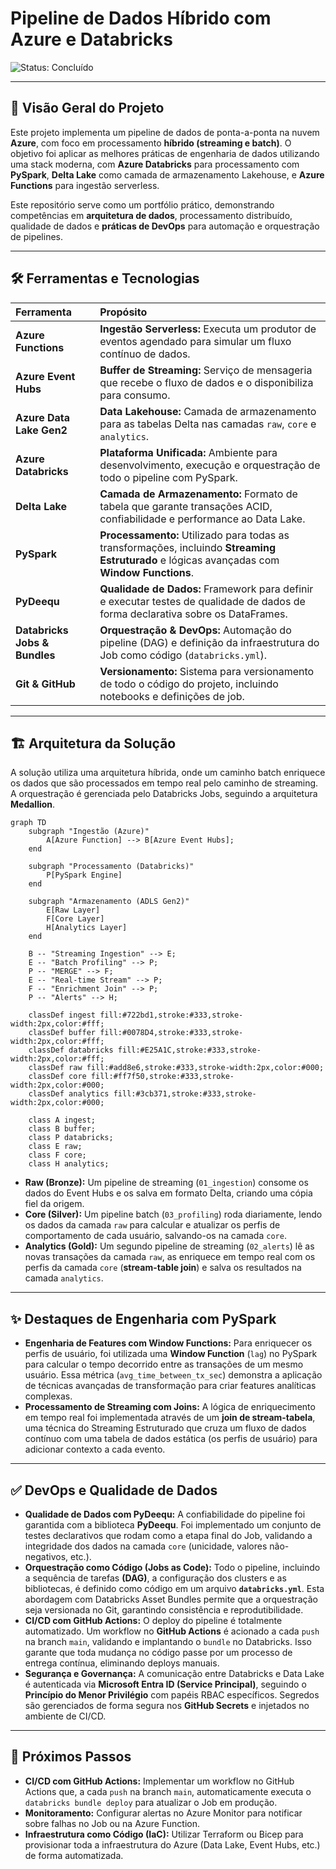 # Pipeline de Dados Híbrido com Azure e Databricks

![Status: Concluído](https://img.shields.io/badge/status-concluído-brightgreen)

***

## 🎯 Visão Geral do Projeto
Este projeto implementa um pipeline de dados de ponta-a-ponta na nuvem **Azure**, com foco em processamento **híbrido (streaming e batch)**. O objetivo foi aplicar as melhores práticas de engenharia de dados utilizando uma stack moderna, com **Azure Databricks** para processamento com **PySpark**, **Delta Lake** como camada de armazenamento Lakehouse, e **Azure Functions** para ingestão serverless.

Este repositório serve como um portfólio prático, demonstrando competências em **arquitetura de dados**, processamento distribuído, qualidade de dados e **práticas de DevOps** para automação e orquestração de pipelines.

***

## 🛠️ Ferramentas e Tecnologias
| Ferramenta | Propósito |
| :--- | :--- |
| **Azure Functions** | **Ingestão Serverless:** Executa um produtor de eventos agendado para simular um fluxo contínuo de dados. |
| **Azure Event Hubs** | **Buffer de Streaming:** Serviço de mensageria que recebe o fluxo de dados e o disponibiliza para consumo. |
| **Azure Data Lake Gen2**| **Data Lakehouse:** Camada de armazenamento para as tabelas Delta nas camadas `raw`, `core` e `analytics`. |
| **Azure Databricks** | **Plataforma Unificada:** Ambiente para desenvolvimento, execução e orquestração de todo o pipeline com PySpark. |
| **Delta Lake** | **Camada de Armazenamento:** Formato de tabela que garante transações ACID, confiabilidade e performance ao Data Lake. |
| **PySpark** | **Processamento:** Utilizado para todas as transformações, incluindo **Streaming Estruturado** e lógicas avançadas com **Window Functions**. |
| **PyDeequ** | **Qualidade de Dados:** Framework para definir e executar testes de qualidade de dados de forma declarativa sobre os DataFrames. |
| **Databricks Jobs & Bundles**| **Orquestração & DevOps:** Automação do pipeline (DAG) e definição da infraestrutura do Job como código (`databricks.yml`). |
| **Git & GitHub** | **Versionamento:** Sistema para versionamento de todo o código do projeto, incluindo notebooks e definições de job. |

***

## 🏗️ Arquitetura da Solução
A solução utiliza uma arquitetura híbrida, onde um caminho batch enriquece os dados que são processados em tempo real pelo caminho de streaming. A orquestração é gerenciada pelo Databricks Jobs, seguindo a arquitetura **Medallion**.

```mermaid
graph TD
    subgraph "Ingestão (Azure)"
        A[Azure Function] --> B[Azure Event Hubs];
    end

    subgraph "Processamento (Databricks)"
        P[PySpark Engine]
    end

    subgraph "Armazenamento (ADLS Gen2)"
        E[Raw Layer]
        F[Core Layer]
        H[Analytics Layer]
    end

    B -- "Streaming Ingestion" --> E;
    E -- "Batch Profiling" --> P;
    P -- "MERGE" --> F;
    E -- "Real-time Stream" --> P;
    F -- "Enrichment Join" --> P;
    P -- "Alerts" --> H;
    
    classDef ingest fill:#722bd1,stroke:#333,stroke-width:2px,color:#fff;
    classDef buffer fill:#0078D4,stroke:#333,stroke-width:2px,color:#fff;
    classDef databricks fill:#E25A1C,stroke:#333,stroke-width:2px,color:#fff;
    classDef raw fill:#add8e6,stroke:#333,stroke-width:2px,color:#000;
    classDef core fill:#ff7f50,stroke:#333,stroke-width:2px,color:#000;
    classDef analytics fill:#3cb371,stroke:#333,stroke-width:2px,color:#000;

    class A ingest;
    class B buffer;
    class P databricks;
    class E raw;
    class F core;
    class H analytics;
```
* **Raw (Bronze):** Um pipeline de streaming (`01_ingestion`) consome os dados do Event Hubs e os salva em formato Delta, criando uma cópia fiel da origem.
* **Core (Silver):** Um pipeline batch (`03_profiling`) roda diariamente, lendo os dados da camada `raw` para calcular e atualizar os perfis de comportamento de cada usuário, salvando-os na camada `core`.
* **Analytics (Gold):** Um segundo pipeline de streaming (`02_alerts`) lê as novas transações da camada `raw`, as enriquece em tempo real com os perfis da camada `core` (**stream-table join**) e salva os resultados na camada `analytics`.

***

## ✨ Destaques de Engenharia com PySpark

* **Engenharia de Features com Window Functions:** Para enriquecer os perfis de usuário, foi utilizada uma **Window Function** (`lag`) no PySpark para calcular o tempo decorrido entre as transações de um mesmo usuário. Essa métrica (`avg_time_between_tx_sec`) demonstra a aplicação de técnicas avançadas de transformação para criar features analíticas complexas.
* **Processamento de Streaming com Joins:** A lógica de enriquecimento em tempo real foi implementada através de um **join de stream-tabela**, uma técnica do Streaming Estruturado que cruza um fluxo de dados contínuo com uma tabela de dados estática (os perfis de usuário) para adicionar contexto a cada evento.

***

## ✅ DevOps e Qualidade de Dados

* **Qualidade de Dados com PyDeequ:** A confiabilidade do pipeline foi garantida com a biblioteca **PyDeequ**. Foi implementado um conjunto de testes declarativos que rodam como a etapa final do Job, validando a integridade dos dados na camada `core` (unicidade, valores não-negativos, etc.).
* **Orquestração como Código (Jobs as Code):** Todo o pipeline, incluindo a sequência de tarefas **(DAG)**, a configuração dos clusters e as bibliotecas, é definido como código em um arquivo **`databricks.yml`**. Esta abordagem com Databricks Asset Bundles permite que a orquestração seja versionada no Git, garantindo consistência e reprodutibilidade.
* **CI/CD com GitHub Actions:** O deploy do pipeline é totalmente automatizado. Um workflow no **GitHub Actions** é acionado a cada `push` na branch `main`, validando e implantando o `bundle` no Databricks. Isso garante que toda mudança no código passe por um processo de entrega contínua, eliminando deploys manuais.
* **Segurança e Governança:** A comunicação entre Databricks e Data Lake é autenticada via **Microsoft Entra ID (Service Principal)**, seguindo o **Princípio do Menor Privilégio** com papéis RBAC específicos. Segredos são gerenciados de forma segura nos **GitHub Secrets** e injetados no ambiente de CI/CD.

***

## 🚀 Próximos Passos
* **CI/CD com GitHub Actions:** Implementar um workflow no GitHub Actions que, a cada `push` na branch `main`, automaticamente executa o `databricks bundle deploy` para atualizar o Job em produção.
* **Monitoramento:** Configurar alertas no Azure Monitor para notificar sobre falhas no Job ou na Azure Function.
* **Infraestrutura como Código (IaC):** Utilizar Terraform ou Bicep para provisionar toda a infraestrutura do Azure (Data Lake, Event Hubs, etc.) de forma automatizada.

